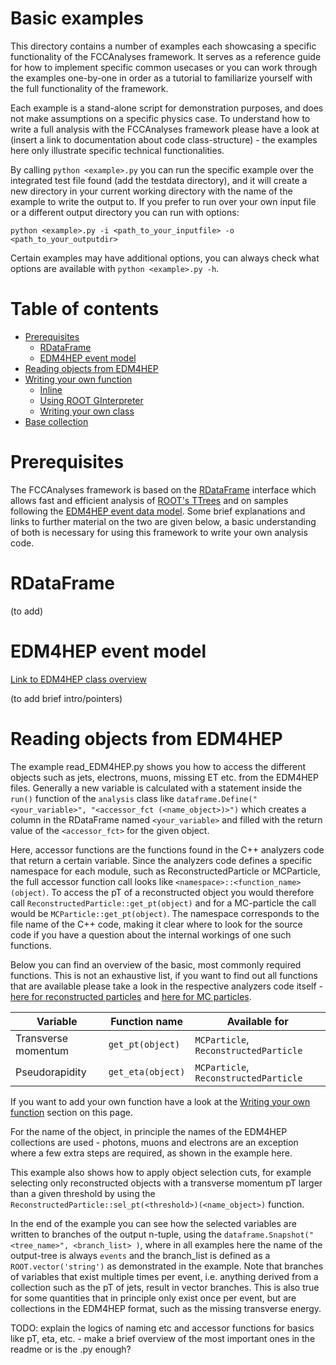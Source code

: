 Basic examples
=============
This directory contains a number of examples each showcasing a specific functionality of the FCCAnalyses framework. It serves as a reference guide for how to implement specific common usecases or you can work through the examples one-by-one in order as a tutorial to familiarize yourself with the full functionality of the framework. 

Each example is a stand-alone script for demonstration purposes, and does not make assumptions on a specific physics case. To understand how to write a full analysis with the FCCAnalyses framework please have a look at (insert a link to documentation about code class-structure) - the examples here only illustrate specific technical functionalities. 

By calling `python <example>.py` you can run the specific example over the integrated test file found (add the testdata directory), and it will create a new directory in your current working directory with the name of the example to write the output to. If you prefer to run over your own input file or a different output directory you can run with options:

`python <example>.py -i <path_to_your_inputfile> -o <path_to_your_outputdir>`

Certain examples may have additional options, you can always check what options are available with `python <example>.py -h`. 

Table of contents
=================
  * [Prerequisites](#prerequisites)
    * [RDataFrame](#rdataframe)
    * [EDM4HEP event model](#edm4hep-event-model)
  * [Reading objects from EDM4HEP](#reading-objects-from-edm4hep)
  * [Writing your own function](#writing-your-own-function)
    * [Inline](#inline)
    * [Using ROOT GInterpreter](#using-root-ginterpreter)
    * [Writing your own class](#writing-your-own-class)
  * [Base collection](#base-collection)

Prerequisites
=================

The FCCAnalyses framework is based on the [RDataFrame](https://root.cern/doc/master/classROOT_1_1RDataFrame.html) interface which allows fast and efficient analysis of [ROOT's TTrees](https://root.cern/doc/master/classTTree.html) and on samples following the [EDM4HEP event data model](https://edm4hep.web.cern.ch/). Some brief explanations and links to further material on the two are given below, a basic understanding of both is necessary for using this framework to write your own analysis code. 

RDataFrame
=================
(to add)

EDM4HEP event model
=================
[Link to EDM4HEP class overview](https://edm4hep.web.cern.ch/namespaceedm4hep.html)

(to add brief intro/pointers)


Reading objects from EDM4HEP
=============
The example read_EDM4HEP.py shows you how to access the different objects such as jets, electrons, muons, missing ET etc. from the EDM4HEP files. Generally a new variable is calculated with a statement inside the `run()` function of the `analysis` class like
`dataframe.Define("<your_variable>", "<accessor_fct (<name_object>)>")`
which creates a column in the RDataFrame named `<your_variable>` and filled with the return value of the `<accessor_fct>` for the given object. 

Here, accessor functions are the functions found in the C++ analyzers code that return a certain variable. Since the analyzers code defines a specific namespace for each module, such as ReconstructedParticle or MCParticle, the full accessor function call looks like `<namespace>::<function_name>(object)`. To access the pT of a reconstructed object you would therefore call `ReconstructedParticle::get_pt(object)` and for a MC-particle the call would be `MCParticle::get_pt(object)`. The namespace corresponds to the file name of the C++ code, making it clear where to look for the source code if you have a question about the internal workings of one such functions. 

Below you can find an overview of the basic, most commonly required functions. This is not an exhaustive list, if you want to find out all functions that are available please take a look in the respective analyzers code itself - [here for reconstructed particles](https://github.com/bistapf/FCCAnalyses/blob/basicexamples/analyzers/dataframe/ReconstructedParticle.h) and [here for MC particles](https://github.com/bistapf/FCCAnalyses/blob/basicexamples/analyzers/dataframe/MCParticle.h).


| Variable  | Function name | Available for | 
| ------------- | ------------- | ------------- |
| Transverse momentum  | `get_pt(object)`  | `MCParticle`, `ReconstructedParticle` |
| Pseudorapidity  | `get_eta(object)`  | `MCParticle`, `ReconstructedParticle` |


If you want to add your own function have a look at the [Writing your own function](#writing-your-own-function) section on this page. 

For the name of the object, in principle the names of the EDM4HEP collections are used - photons, muons and electrons are an exception where a few extra steps are required, as shown in the example here. 

This example also shows how to apply object selection cuts, for example selecting only reconstructed objects with a transverse momentum pT larger than a given threshold by using the `ReconstructedParticle::sel_pt(<threshold>)(<name_object>)` function. 

In the end of the example you can see how the selected variables are written to branches of the output n-tuple, using the `dataframe.Snapshot("<tree_name>", <branch_list> )`, where in all examples here the name of the output-tree is always `events` and the branch_list is defined as a `ROOT.vector('string')` as demonstrated in the example. Note that branches of variables that exist multiple times per event, i.e. anything derived from a collection such as the pT of jets, result in vector branches. This is also true for some quantities that in principle only exist once per event, but are collections in the EDM4HEP format, such as the missing transverse energy.


TODO: explain the logics of naming etc and accessor functions for basics like pT, eta, etc. - make a brief overview of the most important ones in the readme or is the .py enough? 
 

<!--
======================================================

GUIDELINES and REQUEST  for new instructions to be added 


FACT: The general newcomer planning to do a  "case study" needs first to have instruction about how to unpack the variable he/she needs from the EDM4HEP into the flat ntuple. 
Very likely he/she has no idea about what the analysis will look like yet.  

More details about how this can be organizes: 

-- introduce links to  the manual for the "data frame" framework from root. 
Since there is a large amount of information and it is easy to get lost please add pointers to specific pages/examples. 

-- have simple examples on how to extract the variables from the edm4hep and add them to the branch in the analysis.py routine: 
    * in the case of a simple basic objects (i.e. jets, electrons, muons...) 
    * in the case of derived objects that need to be calculated: like jet pt
    * where do we find the functions needed already available for a specific object 

-- where in the code do we add NEW functions to obtain new variables/corrections  to be used in analysis.py to create our variables 
    * for instance a recent one: vertexing and new vertices information 
    * invariant masses 
    * etc ...
-- some of this exist but it is buried in the different places, I would suggest to streamlined it in a "fake" example that contains a bit of everything in the same place. 

-- explain more clearly the interplay of the "analysis.py" code and the "FinalSel.py" code in terms of the possibility of having 
calculations done in one or the other. With a couple of concrete examples. 

-- explain which files need to be modified, in case someone wants to use a personal "source file" not in the official repository.  
      * For example, you may need some code that is not generic at all, but very just used by your analysis. 
      So, instead of polluting the existing files MCParticle.cc etc, you may want to
      put this code into some MyStuff.cc.
      * explain how to compile it to use it into the analysis (add it into  the CmakeLists.txt for instance. Not obvious for everyone)

-->
